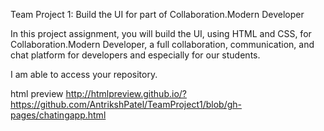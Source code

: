 Team Project 1: Build the UI for part of Collaboration.Modern Developer

In this project assignment, you will build the UI, using HTML and CSS, for Collaboration.Modern Developer, a full collaboration, communication, and chat platform for developers and especially for our students.

I am able to access your repository.






html preview
http://htmlpreview.github.io/?https://github.com/AntrikshPatel/TeamProject1/blob/gh-pages/chatingapp.html
